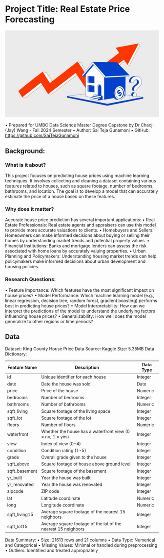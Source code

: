 # Project Title: Real Estate Price Forecasting
![RealeastePic](./Realestate.jpg)  

•	Prepared for UMBC Data Science Master Degree Capstone by Dr Chaoji (Jay) Wang - Fall 2024 Semester
•	Author: Sai Teja Gunamoni
•	GitHub: https://github.com/SaiTejaGunamoni

## Background:

### What is it about?
This project focuses on predicting house prices using machine learning techniques. It involves collecting and cleaning a dataset containing various features related to houses, such as square footage, number of bedrooms, bathrooms, and location. The goal is to develop a model that can accurately estimate the price of a house based on these features.

### Why does it matter?
Accurate house price prediction has several important applications:
•	Real Estate Professionals: Real estate agents and appraisers can use this model to provide more accurate valuations to clients.
•	Homebuyers and Sellers: Homeowners can make informed decisions about buying or selling their homes by understanding market trends and potential property values.
•	Financial Institutions: Banks and mortgage lenders can assess the risk associated with home loans by accurately valuing properties.
•	Urban Planning and Policymakers: Understanding housing market trends can help policymakers make informed decisions about urban development and housing policies.

### Research Questions:
•	Feature Importance: Which features have the most significant impact on house prices?
•	Model Performance: Which machine learning model (e.g., linear regression, decision tree, random forest, gradient boosting) performs best in predicting house prices?
•	Model Interpretability: How can we interpret the predictions of the model to understand the underlying factors influencing house prices?
•	Generalizability: How well does the model generalize to other regions or time periods?

## Data
Dataset: King County House Price Data
Source: Kaggle
Size: 5.35MB
Data Dictionary:

| Feature Name | Description | Data Type |
|---|---|---|
| id | Unique identifier for each house | Integer |
| date | Date the house was sold | Date |
| price | Price of the house | Numeric |
| bedrooms | Number of bedrooms | Integer |
| bathrooms | Number of bathrooms | Numeric |
| sqft_living | Square footage of the living space | Integer |
| sqft_lot | Square footage of the lot | Integer |
| floors | Number of floors | Numeric |
| waterfront | Whether the house has a waterfront view (0 = no, 1 = yes) | Integer |
| view | Index of view (0-4) | Integer |
| condition | Condition rating (1-5) | Integer |
| grade | Overall grade given to the house | Integer |
| sqft_above | Square footage of house above ground level | Integer |
| sqft_basement | Square footage of the basement | Integer |
| yr_built | Year the house was built | Integer |
| yr_renovated | Year the house was renovated | Integer |
| zipcode | ZIP code | Integer |
| lat | Latitude coordinate | Numeric |
| long | Longitude coordinate | Numeric |
| sqft_living15 | Average square footage of the nearest 15 neighbors | Integer |
| sqft_lot15 | Average square footage of the lot of the nearest 15 neighbors | Integer |

Data Summary:
•	Size: 21613 rows and 21 columns
•	Data Type: Numerical and Categorical
•	Missing Values: Minimal or handled during preprocessing
•	Outliers: Identified and treated appropriately

